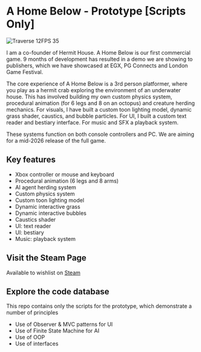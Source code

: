 # A Home Below - Prototype [Scripts Only]

![Traverse 12FPS 35](https://github.com/user-attachments/assets/b5bb3ba7-fb87-4600-9dee-ac216b84d5cf)

I am a co-founder of Hermit House. A Home Below is our first commercial game. 9 months of development has resulted in a demo we are showing to publishers, which we have showcased at EGX, PG Connects and London Game Festival.

The core experience of A Home Below is a 3rd person platformer, where you play as a hermit crab exploring the environment of an underwater house. This has involved building my own custom physics system, procedural animation (for 6 legs and 8 on an octopus) and creature herding mechanics. For visuals, I have built a custom toon lighting model, dynamic grass shader, caustics, and bubble particles. For UI, I built a custom text reader and bestiary interface. For music and SFX a playback system. 

These systems function on both console controllers and PC. We are aiming for a mid-2026 release of the full game. 

## Key features
- Xbox controller or mouse and keyboard
- Procedural animation (6 legs and 8 arms)
- AI agent herding system
- Custom physics system
- Custom toon lighting model
- Dynamic interactive grass
- Dynamic interactive bubbles
- Caustics shader
- UI: text reader
- UI: bestiary
- Music: playback system

## Visit the Steam Page
Available to wishlist on [Steam](https://store.steampowered.com/app/3470880/A_Home_Below/)

## Explore the code database
This repo contains only the scripts for the prototype, which demonstrate a number of principles
- Use of Observer & MVC patterns for UI
- Use of Finite State Machine for AI
- Use of OOP
- Use of interfaces
